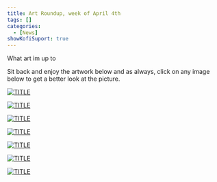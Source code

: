 ```yaml
---
title: Art Roundup, week of April 4th
tags: []
categories:
  - [News]
showKofiSuport: true
---
```

What art im up to<!-- more -->

Sit back and enjoy the artwork below and as always, click on any image below to get a better look at the picture.

<div class="center">

[![TITLE](IMAGE-LINK "TITLE")](PAGE-URL)

</div>

<div class="center">

[![TITLE](IMAGE-LINK "TITLE")](PAGE-URL)

</div>

<div class="center">

[![TITLE](IMAGE-LINK "TITLE")](PAGE-URL)

</div>

<div class="center">

[![TITLE](IMAGE-LINK "TITLE")](PAGE-URL)

</div>

<div class="center">

[![TITLE](IMAGE-LINK "TITLE")](PAGE-URL)

</div>

<div class="center">

[![TITLE](IMAGE-LINK "TITLE")](PAGE-URL)

</div>

<div class="center">

[![TITLE](IMAGE-LINK "TITLE")](PAGE-URL)

</div>